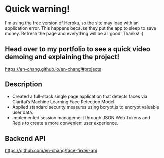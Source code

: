 # Quick warning!

I'm using the free version of Heroku, so the site may load with an application error. This happens because they put the app to sleep to save money. Refresh the page and everything will be all good! Thanks! :)

## Head over to my portfolio to see a quick video demoing and explaining the project!

https://en-chang.github.io/en-chang/#projects

## Description

* Created a full-stack single page application that detects faces via Clarifai’s Machine Learning Face Detection Model.
* Applied standard security measures using bcrypt.js to encrypt valuable user data.
* Implemented session management through JSON Web Tokens and Redis to create a more convenient user experience.

## Backend API

https://github.com/en-chang/face-finder-api
